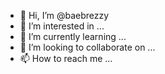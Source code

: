 - 👋 Hi, I’m @baebrezzy
- 👀 I’m interested in ...
- 🌱 I’m currently learning ...
- 💞️ I’m looking to collaborate on ...
- 📫 How to reach me ...

<!---
baebrezzy/baebrezzy is a ✨ special ✨ repository because its `README.md` (this file) appears on your GitHub profile.
You can click the Preview link to take a look at your changes.
--->
